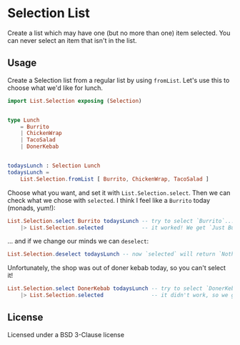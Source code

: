 # Selection List

Create a list which may have one (but no more than one) item selected.
You can never select an item that isn't in the list.

## Usage

Create a Selection list from a regular list by using `fromList`.
Let's use this to choose what we'd like for lunch.

```elm
import List.Selection exposing (Selection)


type Lunch
    = Burrito
    | ChickenWrap
    | TacoSalad
    | DonerKebab


todaysLunch : Selection Lunch
todaysLunch =
    List.Selection.fromList [ Burrito, ChickenWrap, TacoSalad ]
```

Choose what you want, and set it with `List.Selection.select`.
Then we can check what we chose with `selected`.
I think I feel like a `Burrito` today (monads, yum!):

```elm
List.Selection.select Burrito todaysLunch -- try to select `Burrito`...
    |> List.Selection.selected            -- it worked! We get `Just Burrito`
```

&hellip; and if we change our minds we can `deselect`:

```elm
List.Selection.deselect todaysLunch -- now `selected` will return `Nothing`
```

Unfortunately, the shop was out of doner kebab today, so you can't select it!

```elm
List.Selection.select DonerKebab todaysLunch -- try to select `DonerKebab`...
    |> List.Selection.selected               -- it didn't work, so we get `Nothing`
```

## License

Licensed under a BSD 3-Clause license
